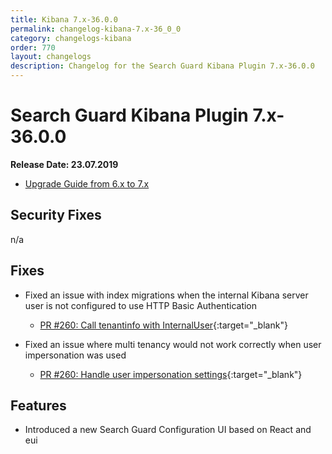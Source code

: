 ```yaml
---
title: Kibana 7.x-36.0.0
permalink: changelog-kibana-7.x-36_0_0
category: changelogs-kibana
order: 770
layout: changelogs
description: Changelog for the Search Guard Kibana Plugin 7.x-36.0.0
---
```


<!---
Copyright 2020 floragunn GmbH
-->

# Search Guard Kibana Plugin 7.x-36.0.0

**Release Date: 23.07.2019**

* [Upgrade Guide from 6.x to 7.x](../_docs_installation/installation_upgrading_6_7.md)

## Security Fixes

n/a

## Fixes

* Fixed an issue with index migrations when the internal Kibana server user is not configured to use HTTP Basic Authentication
  * [PR #260: Call tenantinfo with InternalUser](https://github.com/floragunncom/search-guard-kibana-plugin/pull/260){:target="_blank"}

* Fixed an issue where multi tenancy would not work correctly when user impersonation was used
  * [PR #260: Handle user impersonation settings](https://github.com/floragunncom/search-guard-kibana-plugin/pull/227){:target="_blank"}


## Features

* Introduced a new Search Guard Configuration UI based on React and eui
  